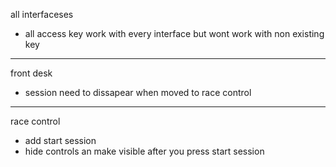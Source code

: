 all interfaceses
- all access key work with every interface but wont work with non existing key
-----
front desk
- session need to dissapear when moved to race control
-----
race control
- add start session
- hide controls an make visible after you press start session
